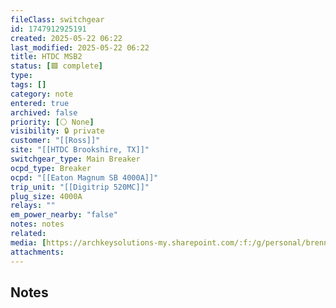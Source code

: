 ```yaml
---
fileClass: switchgear
id: 1747912925191
created: 2025-05-22 06:22
last_modified: 2025-05-22 06:22
title: HTDC MSB2
status: [🟩 complete]
type: 
tags: []
category: note
entered: true
archived: false
priority: [⚪ None]
visibility: 🔒 private
customer: "[[Ross]]"
site: "[[HTDC Brookshire, TX]]"
switchgear_type: Main Breaker
ocpd_type: Breaker
ocpd: "[[Eaton Magnum SB 4000A]]"
trip_unit: "[[Digitrip 520MC]]"
plug_size: 4000A
relays: ""
em_power_nearby: "false"
notes: notes
related: 
media: [https://archkeysolutions-my.sharepoint.com/:f:/g/personal/brennan_salibrici_prokey_com/EqXQvecgw8FEmqMr45b9rHMB-dF1fxBXWimLpUx4KxqAJg?e=4AlT7R]
attachments:
---
```


## Notes